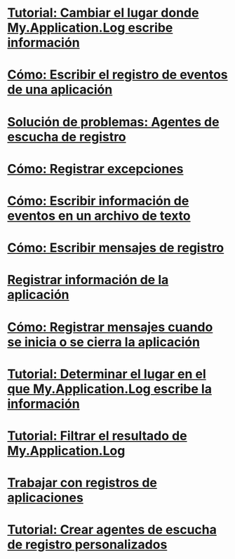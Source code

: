 # [Tutorial: Cambiar el lugar donde My.Application.Log escribe información](walkthrough-changing-where-my-application-log-writes-information.md)
# [Cómo: Escribir el registro de eventos de una aplicación](how-to-write-to-an-application-event-log.md)
# [Solución de problemas: Agentes de escucha de registro](troubleshooting-log-listeners.md)
# [Cómo: Registrar excepciones](how-to-log-exceptions.md)
# [Cómo: Escribir información de eventos en un archivo de texto](how-to-write-event-information-to-a-text-file.md)
# [Cómo: Escribir mensajes de registro](how-to-write-log-messages.md)
# [Registrar información de la aplicación](logging-information-from-the-application.md)
# [Cómo: Registrar mensajes cuando se inicia o se cierra la aplicación](how-to-log-messages-when-the-application-starts-or-shuts-down.md)
# [Tutorial: Determinar el lugar en el que My.Application.Log escribe la información](walkthrough-determining-where-my-application-log-writes-information.md)
# [Tutorial: Filtrar el resultado de My.Application.Log](walkthrough-filtering-my-application-log-output.md)
# [Trabajar con registros de aplicaciones](working-with-application-logs.md)
# [Tutorial: Crear agentes de escucha de registro personalizados](walkthrough-creating-custom-log-listeners.md)
